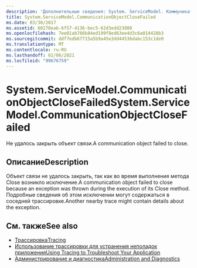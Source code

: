 ```yaml
---
description: 'Дополнительные сведения: System. ServiceModel. Коммуникатионобжектклосефаилед'
title: System.ServiceModel.CommunicationObjectCloseFailed
ms.date: 03/30/2017
ms.assetid: 60270eab-6f57-4136-bec5-62d3edd23880
ms.openlocfilehash: 7ee01ab766b84ed199f8ed63ee4d3c6a014428b3
ms.sourcegitcommit: ddf7edb67715a5b9a45e3dd44536dabc153c1de0
ms.translationtype: MT
ms.contentlocale: ru-RU
ms.lasthandoff: 02/06/2021
ms.locfileid: "99676759"
---
```

# <a name="systemservicemodelcommunicationobjectclosefailed"></a><span data-ttu-id="8e09a-103">System.ServiceModel.CommunicationObjectCloseFailed</span><span class="sxs-lookup"><span data-stu-id="8e09a-103">System.ServiceModel.CommunicationObjectCloseFailed</span></span>

<span data-ttu-id="8e09a-104">Не удалось закрыть объект связи.</span><span class="sxs-lookup"><span data-stu-id="8e09a-104">A communication object failed to close.</span></span>  
  
## <a name="description"></a><span data-ttu-id="8e09a-105">Описание</span><span class="sxs-lookup"><span data-stu-id="8e09a-105">Description</span></span>  

 <span data-ttu-id="8e09a-106">Объект связи не удалось закрыть, так как во время выполнения метода Close возникло исключение.</span><span class="sxs-lookup"><span data-stu-id="8e09a-106">A communication object failed to close because an exception was thrown during the execution of its Close method.</span></span> <span data-ttu-id="8e09a-107">Подробные сведения об этом исключении могут содержаться в соседней трассировке.</span><span class="sxs-lookup"><span data-stu-id="8e09a-107">Another nearby trace might contain details about the exception.</span></span>  
  
## <a name="see-also"></a><span data-ttu-id="8e09a-108">См. также</span><span class="sxs-lookup"><span data-stu-id="8e09a-108">See also</span></span>

- [<span data-ttu-id="8e09a-109">Трассировка</span><span class="sxs-lookup"><span data-stu-id="8e09a-109">Tracing</span></span>](index.md)
- [<span data-ttu-id="8e09a-110">Использование трассировки для устранения неполадок приложения</span><span class="sxs-lookup"><span data-stu-id="8e09a-110">Using Tracing to Troubleshoot Your Application</span></span>](using-tracing-to-troubleshoot-your-application.md)
- [<span data-ttu-id="8e09a-111">Администрирование и диагностика</span><span class="sxs-lookup"><span data-stu-id="8e09a-111">Administration and Diagnostics</span></span>](../index.md)
